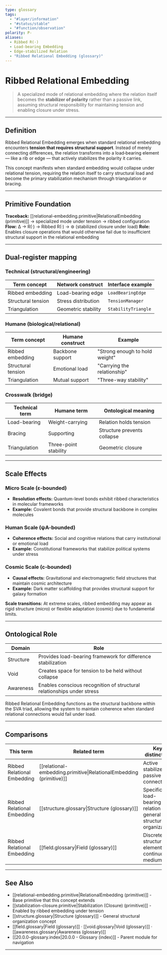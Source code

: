 ```yaml
---
type: glossary
tags:
  - "#layer/information"
  - "#status/stable"
  - "#function/observation"
polarity: P-
aliases:
  - Ribbed R(·)
  - Load-bearing Embedding
  - Edge-stabilized Relation
  - "Ribbed Relational Embedding (glossary)"
---
```


# Ribbed Relational Embedding

> A specialized mode of relational embedding where the relation itself becomes the **stabilizer of polarity** rather than a passive link, assuming structural responsibility for maintaining tension and enabling closure under stress.

---

## Definition

Ribbed Relational Embedding emerges when standard relational embedding encounters **tension that requires structural support**. Instead of merely connecting differences, the relation transforms into a load‑bearing element — like a rib or edge — that actively stabilizes the polarity it carries.

This concept manifests when standard embedding would collapse under relational tension, requiring the relation itself to carry structural load and become the primary stabilization mechanism through triangulation or bracing.

---

## Primitive Foundation

**Traceback:** [[relational-embedding.primitive|RelationalEmbedding (primitive)]] → specialized mode under tension → ribbed configuration
**Flow:** ∆ → R(·) → Ribbed R(·) → ⊚ (stabilized closure under load)
**Role:** Enables closure operations that would otherwise fail due to insufficient structural support in the relational embedding

---

## Dual‑register mapping

### Technical (structural/engineering)

| Term concept | Network construct | Interface example |
|-------------|------------------|-------------------|
| Ribbed embedding | Load-bearing edge | `LoadBearingEdge` |
| Structural tension | Stress distribution | `TensionManager` |
| Triangulation | Geometric stability | `StabilityTriangle` |

### Humane (biological/relational)

| Term concept | Humane construct | Example |
|-------------|------------------|----------|
| Ribbed embedding | Backbone support | "Strong enough to hold weight" |
| Structural tension | Emotional load | "Carrying the relationship" |
| Triangulation | Mutual support | "Three-way stability" |

### Crosswalk (bridge)

| Technical term | Humane term | Ontological meaning |
|---------------|-------------|-------------------|
| Load-bearing | Weight-carrying | Relation holds tension |
| Bracing | Supporting | Structure prevents collapse |
| Triangulation | Three-point stability | Geometric closure |

---

## Scale Effects

### Micro Scale (ε-bounded)
- **Resolution effects:** Quantum-level bonds exhibit ribbed characteristics in molecular frameworks
- **Example:** Covalent bonds that provide structural backbone in complex molecules

### Human Scale (ψA-bounded)
- **Coherence effects:** Social and cognitive relations that carry institutional or emotional load
- **Example:** Constitutional frameworks that stabilize political systems under stress

### Cosmic Scale (c-bounded)
- **Causal effects:** Gravitational and electromagnetic field structures that maintain cosmic architecture
- **Example:** Dark matter scaffolding that provides structural support for galaxy formation

**Scale transitions:** At extreme scales, ribbed embedding may appear as rigid structure (micro) or flexible adaptation (cosmic) due to fundamental limits.

---

## Ontological Role

| Domain | Role |
|--------|------|
| Structure | Provides load-bearing framework for difference stabilization |
| Void | Creates space for tension to be held without collapse |
| Awareness | Enables conscious recognition of structural relationships under stress |

Ribbed Relational Embedding functions as the structural backbone within the SVA triad, allowing the system to maintain coherence when standard relational connections would fail under load.

---

## Comparisons

| This term | Related term | Key distinction |
|-----------|-------------|----------------|
| Ribbed Relational Embedding | [[relational-embedding.primitive\|RelationalEmbedding (primitive)]] | Active stabilizer vs passive connector |
| Ribbed Relational Embedding | [[structure.glossary\|Structure (glossary)]] | Specific load-bearing relation vs general structural organization |
| Ribbed Relational Embedding | [[field.glossary\|Field (glossary)]] | Discrete structural element vs continuous medium |

---

## See Also

- [[relational-embedding.primitive|RelationalEmbedding (primitive)]] - Base primitive that this concept extends
- [[stabilization-closure.primitive|Stabilization (Closure) (primitive)]] - Enabled by ribbed embedding under tension
- [[structure.glossary|Structure (glossary)]] - General structural organization concept
- [[field.glossary|Field (glossary)]] · [[void.glossary|Void (glossary)]] · [[awareness.glossary|Awareness (glossary)]]
- [[20.0.0-glossary.index|20.0.0 - Glossary (index)]] - Parent module for navigation

---
